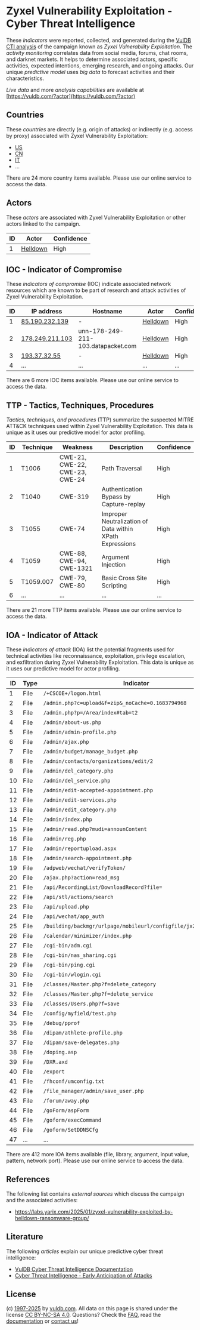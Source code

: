 # Zyxel Vulnerability Exploitation - Cyber Threat Intelligence

These _indicators_ were reported, collected, and generated during the [VulDB CTI analysis](https://vuldb.com/?kb.cti) of the campaign known as _Zyxel Vulnerability Exploitation_. The _activity monitoring_ correlates data from social media, forums, chat rooms, and darknet markets. It helps to determine associated actors, specific activities, expected intentions, emerging research, and ongoing attacks. Our unique _predictive model_ uses _big data_ to forecast activities and their characteristics.

_Live data_ and more _analysis capabilities_ are available at [https://vuldb.com/?actor](https://vuldb.com/?actor)

## Countries

These _countries_ are directly (e.g. origin of attacks) or indirectly (e.g. access by proxy) associated with Zyxel Vulnerability Exploitation:

* [US](https://vuldb.com/?country.us)
* [CN](https://vuldb.com/?country.cn)
* [IT](https://vuldb.com/?country.it)
* ...

There are 24 more country items available. Please use our online service to access the data.

## Actors

These _actors_ are associated with Zyxel Vulnerability Exploitation or other actors linked to the campaign.

ID | Actor | Confidence
-- | ----- | ----------
1 | [Helldown](https://vuldb.com/?actor.helldown) | High

## IOC - Indicator of Compromise

These _indicators of compromise_ (IOC) indicate associated network resources which are known to be part of research and attack activities of Zyxel Vulnerability Exploitation.

ID | IP address | Hostname | Actor | Confidence
-- | ---------- | -------- | ----- | ----------
1 | [85.190.232.139](https://vuldb.com/?ip.85.190.232.139) | - | [Helldown](https://vuldb.com/?actor.helldown) | High
2 | [178.249.211.103](https://vuldb.com/?ip.178.249.211.103) | unn-178-249-211-103.datapacket.com | [Helldown](https://vuldb.com/?actor.helldown) | High
3 | [193.37.32.55](https://vuldb.com/?ip.193.37.32.55) | - | [Helldown](https://vuldb.com/?actor.helldown) | High
4 | ... | ... | ... | ...

There are 6 more IOC items available. Please use our online service to access the data.

## TTP - Tactics, Techniques, Procedures

_Tactics, techniques, and procedures_ (TTP) summarize the suspected MITRE ATT&CK techniques used within Zyxel Vulnerability Exploitation. This data is unique as it uses our predictive model for actor profiling.

ID | Technique | Weakness | Description | Confidence
-- | --------- | -------- | ----------- | ----------
1 | T1006 | CWE-21, CWE-22, CWE-23, CWE-24 | Path Traversal | High
2 | T1040 | CWE-319 | Authentication Bypass by Capture-replay | High
3 | T1055 | CWE-74 | Improper Neutralization of Data within XPath Expressions | High
4 | T1059 | CWE-88, CWE-94, CWE-1321 | Argument Injection | High
5 | T1059.007 | CWE-79, CWE-80 | Basic Cross Site Scripting | High
6 | ... | ... | ... | ...

There are 21 more TTP items available. Please use our online service to access the data.

## IOA - Indicator of Attack

These _indicators of attack_ (IOA) list the potential fragments used for technical activities like reconnaissance, exploitation, privilege escalation, and exfiltration during Zyxel Vulnerability Exploitation. This data is unique as it uses our predictive model for actor profiling.

ID | Type | Indicator | Confidence
-- | ---- | --------- | ----------
1 | File | `/+CSCOE+/logon.html` | High
2 | File | `/admin.php?c=upload&f=zip&_noCache=0.1683794968` | High
3 | File | `/admin.php?p=/Area/index#tab=t2` | High
4 | File | `/admin/about-us.php` | High
5 | File | `/admin/admin-profile.php` | High
6 | File | `/admin/ajax.php` | High
7 | File | `/admin/budget/manage_budget.php` | High
8 | File | `/admin/contacts/organizations/edit/2` | High
9 | File | `/admin/del_category.php` | High
10 | File | `/admin/del_service.php` | High
11 | File | `/admin/edit-accepted-appointment.php` | High
12 | File | `/admin/edit-services.php` | High
13 | File | `/admin/edit_category.php` | High
14 | File | `/admin/index.php` | High
15 | File | `/admin/read.php?mudi=announContent` | High
16 | File | `/admin/reg.php` | High
17 | File | `/admin/reportupload.aspx` | High
18 | File | `/admin/search-appointment.php` | High
19 | File | `/adpweb/wechat/verifyToken/` | High
20 | File | `/ajax.php?action=read_msg` | High
21 | File | `/api/RecordingList/DownloadRecord?file=` | High
22 | File | `/api/stl/actions/search` | High
23 | File | `/api/upload.php` | High
24 | File | `/api/wechat/app_auth` | High
25 | File | `/building/backmgr/urlpage/mobileurl/configfile/jx2_config.ini` | High
26 | File | `/calendar/minimizer/index.php` | High
27 | File | `/cgi-bin/adm.cgi` | High
28 | File | `/cgi-bin/nas_sharing.cgi` | High
29 | File | `/cgi-bin/ping.cgi` | High
30 | File | `/cgi-bin/wlogin.cgi` | High
31 | File | `/classes/Master.php?f=delete_category` | High
32 | File | `/classes/Master.php?f=delete_service` | High
33 | File | `/classes/Users.php?f=save` | High
34 | File | `/config/myfield/test.php` | High
35 | File | `/debug/pprof` | Medium
36 | File | `/dipam/athlete-profile.php` | High
37 | File | `/dipam/save-delegates.php` | High
38 | File | `/doping.asp` | Medium
39 | File | `/DXR.axd` | Medium
40 | File | `/export` | Low
41 | File | `/fhconf/umconfig.txt` | High
42 | File | `/file_manager/admin/save_user.php` | High
43 | File | `/forum/away.php` | High
44 | File | `/goForm/aspForm` | High
45 | File | `/goform/execCommand` | High
46 | File | `/goform/SetDDNSCfg` | High
47 | ... | ... | ...

There are 412 more IOA items available (file, library, argument, input value, pattern, network port). Please use our online service to access the data.

## References

The following list contains _external sources_ which discuss the campaign and the associated activities:

* https://labs.yarix.com/2025/01/zyxel-vulnerability-exploited-by-helldown-ransomware-group/

## Literature

The following _articles_ explain our unique predictive cyber threat intelligence:

* [VulDB Cyber Threat Intelligence Documentation](https://vuldb.com/?kb.cti)
* [Cyber Threat Intelligence - Early Anticipation of Attacks](https://www.scip.ch/en/?labs.20201022)

## License

(c) [1997-2025](https://vuldb.com/?kb.changelog) by [vuldb.com](https://vuldb.com/?kb.about). All data on this page is shared under the license [CC BY-NC-SA 4.0](https://creativecommons.org/licenses/by-nc-sa/4.0/). Questions? Check the [FAQ](https://vuldb.com/?kb.faq), read the [documentation](https://vuldb.com/?kb) or [contact us](https://vuldb.com/?contact)!
